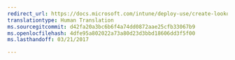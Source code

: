 ```yaml
---
redirect_url: https://docs.microsoft.com/intune/deploy-use/create-lookout-device-compliance-policy
translationtype: Human Translation
ms.sourcegitcommit: d42fa20a3bc6b6f4a74dd0872aae25cfb33067b9
ms.openlocfilehash: 4dfe95a802022a73a80d23d3bbd18606dd3f5f00
ms.lasthandoff: 03/21/2017

---
```



